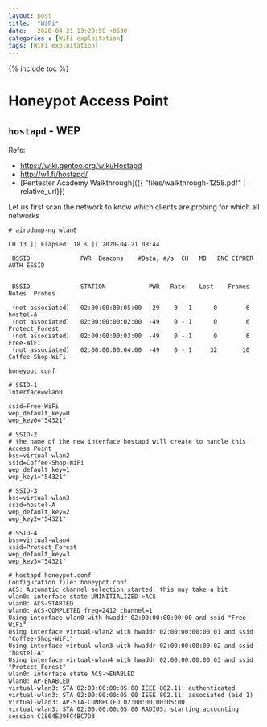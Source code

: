 ```yaml
---
layout: post
title:  "WiFi"
date:   2020-04-21 13:20:58 +0530
categories : [WiFi exploitation]
tags: [WiFi exploitation]
---
```


{% include toc %}

# Honeypot Access Point

## `hostapd` - WEP

Refs:
* <https://wiki.gentoo.org/wiki/Hostapd>
* <http://w1.fi/hostapd/>
* [Pentester Academy Walkthrough]({{ "files/walkthrough-1258.pdf" | relative_url}})

Let us first scan the network to know which clients are probing for which all networks

```
# airodump-ng wlan0

CH 13 ][ Elapsed: 18 s ][ 2020-04-21 08:44

 BSSID              PWR  Beacons    #Data, #/s  CH   MB   ENC CIPHER  AUTH ESSID


 BSSID              STATION            PWR   Rate    Lost    Frames  Notes  Probes

 (not associated)   02:00:00:00:05:00  -29    0 - 1      0        6         hostel-A
 (not associated)   02:00:00:00:02:00  -49    0 - 1      0        6         Protect_Forest
 (not associated)   02:00:00:00:03:00  -49    0 - 1      0        6         Free-WiFi
 (not associated)   02:00:00:00:04:00  -49    0 - 1     32       10         Coffee-Shop-WiFi
```

`honeypot.conf`
```console
# SSID-1
interface=wlan0

ssid=Free-WiFi
wep_default_key=0
wep_key0="54321"

# SSID-2
# the name of the new interface hostapd will create to handle this Access Point
bss=virtual-wlan2
ssid=Coffee-Shop-WiFi
wep_default_key=1
wep_key1="54321"

# SSID-3
bss=virtual-wlan3
ssid=hostel-A
wep_default_key=2
wep_key2="54321"

# SSID-4
bss=virtual-wlan4
ssid=Protect_Forest
wep_default_key=3
wep_key3="54321"
```

```console
# hostapd honeypot.conf
Configuration file: honeypot.conf
ACS: Automatic channel selection started, this may take a bit
wlan0: interface state UNINITIALIZED->ACS
wlan0: ACS-STARTED
wlan0: ACS-COMPLETED freq=2412 channel=1
Using interface wlan0 with hwaddr 02:00:00:00:00:00 and ssid "Free-WiFi"
Using interface virtual-wlan2 with hwaddr 02:00:00:00:00:01 and ssid "Coffee-Shop-WiFi"
Using interface virtual-wlan3 with hwaddr 02:00:00:00:00:02 and ssid "hostel-A"
Using interface virtual-wlan4 with hwaddr 02:00:00:00:00:03 and ssid "Protect_Forest"
wlan0: interface state ACS->ENABLED
wlan0: AP-ENABLED
virtual-wlan3: STA 02:00:00:00:05:00 IEEE 802.11: authenticated
virtual-wlan3: STA 02:00:00:00:05:00 IEEE 802.11: associated (aid 1)
virtual-wlan3: AP-STA-CONNECTED 02:00:00:00:05:00
virtual-wlan3: STA 02:00:00:00:05:00 RADIUS: starting accounting session C1864E29FC4BC7D3
```